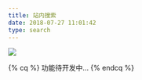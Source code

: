 ```yaml
---
title: 站内搜索
date: 2018-07-27 11:01:42
type: search
---
```


![](https://acdn.webacg.com/pic/497000/20180328/497000_4fa579c66410435db4a7b59f22888d88.gif)
 
 {% cq %}
 功能待开发中...
{% endcq %}

